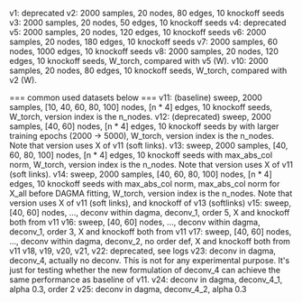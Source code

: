 v1: deprecated
v2: 2000 samples, 20 nodes, 80 edges, 10 knockoff seeds
v3: 2000 samples, 20 nodes, 50 edges, 10 knockoff seeds
v4: deprecated
v5: 2000 samples, 20 nodes, 120 edges, 10 knockoff seeds
v6: 2000 samples, 20 nodes, 180 edges, 10 knockoff seeds
v7: 2000 samples, 60 nodes, 1000 edges, 10 knockoff seeds
v8: 2000 samples, 20 nodes, 120 edges, 10 knockoff seeds, W_torch, compared with v5 (W).
v10: 2000 samples, 20 nodes, 80 edges, 10 knockoff seeds, W_torch, compared with v2 (W).

=== common used datasets below ===
v11: (baseline) sweep, 2000 samples, [10, 40, 60, 80, 100] nodes, [n * 4] edges, 10 knockoff seeds, W_torch, version index is the n_nodes.
v12: (deprecated) sweep, 2000 samples, [40, 60] nodes, [n * 4] edges, 10 knockoff seeds by with larger training epochs (2000 -> 5000), W_torch, version index is the n_nodes. Note that version uses X of v11 (soft links).
v13: sweep, 2000 samples, [40, 60, 80, 100] nodes, [n * 4] edges, 10 knockoff seeds with max_abs_col norm, W_torch, version index is the n_nodes. Note that version uses X of v11 (soft links).
v14: sweep, 2000 samples, [40, 60, 80, 100] nodes, [n * 4] edges, 10 knockoff seeds with max_abs_col norm, max_abs_col norm for X_all before DAGMA fitting, W_torch, version index is the n_nodes. Note that version uses X of v11 (soft links), and knockoff of v13 (softlinks)
v15: sweep, [40, 60] nodes, ..., deconv within dagma, deconv_1, order 5, X and knockoff both from v11
    v16: sweep, [40, 60] nodes, ..., deconv within dagma, deconv_1, order 3, X and knockoff both from v11
    v17: sweep, [40, 60] nodes, ..., deconv within dagma, deconv_2, no order def, X and knockoff both from v11
v18, v19, v20, v21, v22: deprecated, see logs
v23: deconv in dagma, deconv_4, actually no deconv. This is not for any experimental purpose. It's just for testing whether the new formulation of deconv_4 can achieve the same performance as baseline of v11.
v24: deconv in dagma, deconv_4_1, alpha 0.3, order 2
v25: deconv in dagma, deconv_4_2, alpha 0.3

